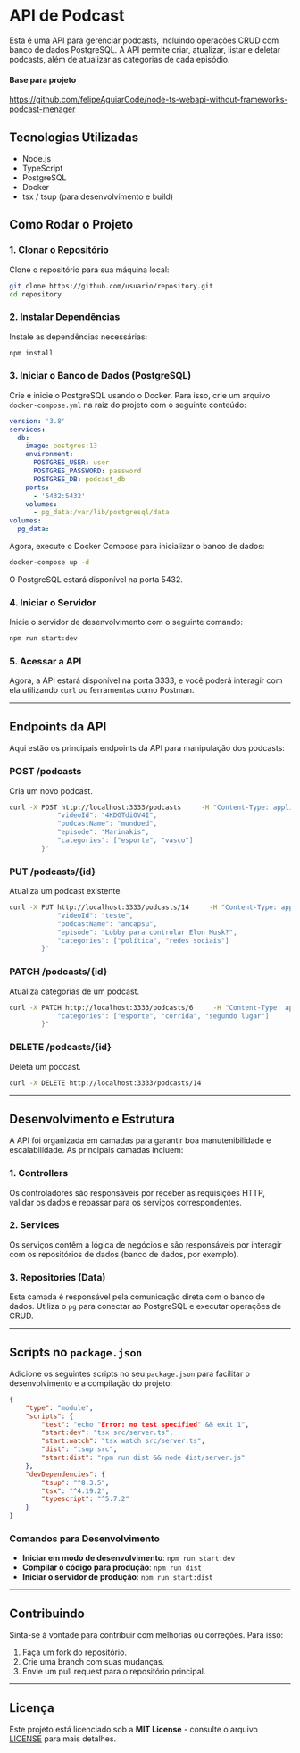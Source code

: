 # API de Podcast

Esta é uma API para gerenciar podcasts, incluindo operações CRUD com banco de dados PostgreSQL. A API permite criar, atualizar, listar e deletar podcasts, além de atualizar as categorias de cada episódio.

#### Base para projeto

https://github.com/felipeAguiarCode/node-ts-webapi-without-frameworks-podcast-menager

## Tecnologias Utilizadas

- Node.js
- TypeScript
- PostgreSQL
- Docker
- tsx / tsup (para desenvolvimento e build)

## Como Rodar o Projeto

### 1. Clonar o Repositório

Clone o repositório para sua máquina local:

```bash
git clone https://github.com/usuario/repository.git
cd repository
```

### 2. Instalar Dependências

Instale as dependências necessárias:

```bash
npm install
```

### 3. Iniciar o Banco de Dados (PostgreSQL)

Crie e inicie o PostgreSQL usando o Docker. Para isso, crie um arquivo `docker-compose.yml` na raiz do projeto com o seguinte conteúdo:

```yml
version: '3.8'
services:
  db:
    image: postgres:13
    environment:
      POSTGRES_USER: user
      POSTGRES_PASSWORD: password
      POSTGRES_DB: podcast_db
    ports:
      - '5432:5432'
    volumes:
      - pg_data:/var/lib/postgresql/data
volumes:
  pg_data:
```

Agora, execute o Docker Compose para inicializar o banco de dados:

```bash
docker-compose up -d
```

O PostgreSQL estará disponível na porta 5432.

### 4. Iniciar o Servidor

Inicie o servidor de desenvolvimento com o seguinte comando:

```bash
npm run start:dev
```

### 5. Acessar a API

Agora, a API estará disponível na porta 3333, e você poderá interagir com ela utilizando `curl` ou ferramentas como Postman.

---

## Endpoints da API

Aqui estão os principais endpoints da API para manipulação dos podcasts:

### **POST /podcasts**

Cria um novo podcast.

```bash
curl -X POST http://localhost:3333/podcasts     -H "Content-Type: application/json"     -d '{
            "videoId": "4KDGTdiOV4I",
            "podcastName": "mundoed",
            "episode": "Marinakis",
            "categories": ["esporte", "vasco"]
        }'
```

### **PUT /podcasts/{id}**

Atualiza um podcast existente.

```bash
curl -X PUT http://localhost:3333/podcasts/14     -H "Content-Type: application/json"     -d '{
            "videoId": "teste",
            "podcastName": "ancapsu",
            "episode": "Lobby para controlar Elon Musk?",
            "categories": ["política", "redes sociais"]
        }'
```

### **PATCH /podcasts/{id}**

Atualiza categorias de um podcast.

```bash
curl -X PATCH http://localhost:3333/podcasts/6     -H "Content-Type: application/json"     -d '{
            "categories": ["esporte", "corrida", "segundo lugar"]
        }'
```

### **DELETE /podcasts/{id}**

Deleta um podcast.

```bash
curl -X DELETE http://localhost:3333/podcasts/14
```

---

## Desenvolvimento e Estrutura

A API foi organizada em camadas para garantir boa manutenibilidade e escalabilidade. As principais camadas incluem:

### **1. Controllers**

Os controladores são responsáveis por receber as requisições HTTP, validar os dados e repassar para os serviços correspondentes.

### **2. Services**

Os serviços contêm a lógica de negócios e são responsáveis por interagir com os repositórios de dados (banco de dados, por exemplo).

### **3. Repositories (Data)**

Esta camada é responsável pela comunicação direta com o banco de dados. Utiliza o `pg` para conectar ao PostgreSQL e executar operações de CRUD.

---

## Scripts no `package.json`

Adicione os seguintes scripts no seu `package.json` para facilitar o desenvolvimento e a compilação do projeto:

```json
{
    "type": "module",
    "scripts": {
        "test": "echo "Error: no test specified" && exit 1",
        "start:dev": "tsx src/server.ts",
        "start:watch": "tsx watch src/server.ts",
        "dist": "tsup src",
        "start:dist": "npm run dist && node dist/server.js"
    },
    "devDependencies": {
        "tsup": "^8.3.5",
        "tsx": "^4.19.2",
        "typescript": "^5.7.2"
    }
}
```

### **Comandos para Desenvolvimento**

- **Iniciar em modo de desenvolvimento**: `npm run start:dev`
- **Compilar o código para produção**: `npm run dist`
- **Iniciar o servidor de produção**: `npm run start:dist`

---

## Contribuindo

Sinta-se à vontade para contribuir com melhorias ou correções. Para isso:

1. Faça um fork do repositório.
2. Crie uma branch com suas mudanças.
3. Envie um pull request para o repositório principal.

---

## Licença

Este projeto está licenciado sob a **MIT License** - consulte o arquivo [LICENSE](LICENSE) para mais detalhes.
